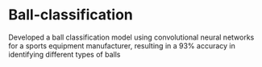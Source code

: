 # Ball-classification
Developed a ball classification model using convolutional neural networks for a sports equipment manufacturer, resulting in a 93% accuracy in identifying different types of balls
